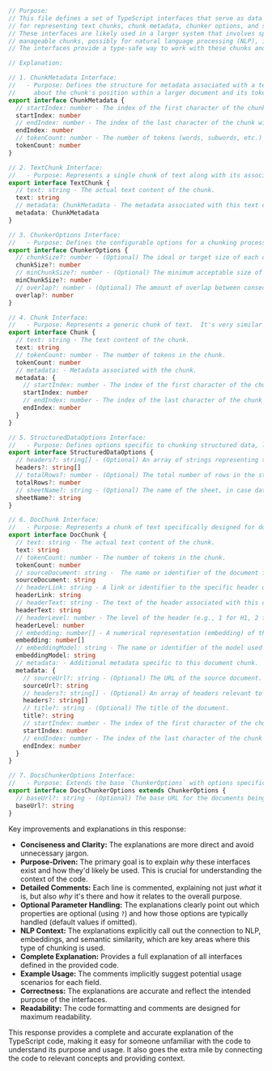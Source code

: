 ```typescript
// Purpose:
// This file defines a set of TypeScript interfaces that serve as data structures 
// for representing text chunks, chunk metadata, chunker options, and structured data options. 
// These interfaces are likely used in a larger system that involves splitting text into smaller, 
// manageable chunks, possibly for natural language processing (NLP), information retrieval, or data analysis purposes. 
// The interfaces provide a type-safe way to work with these chunks and their associated metadata.

// Explanation:

// 1. ChunkMetadata Interface:
//   - Purpose: Defines the structure for metadata associated with a text chunk. This metadata typically includes information 
//     about the chunk's position within a larger document and its token count.
export interface ChunkMetadata {
  // startIndex: number - The index of the first character of the chunk within the original text.
  startIndex: number
  // endIndex: number - The index of the last character of the chunk within the original text.
  endIndex: number
  // tokenCount: number - The number of tokens (words, subwords, etc.) in the chunk. This is often used to control the size and granularity of the chunks.
  tokenCount: number
}

// 2. TextChunk Interface:
//   - Purpose: Represents a single chunk of text along with its associated metadata.
export interface TextChunk {
  // text: string - The actual text content of the chunk.
  text: string
  // metadata: ChunkMetadata - The metadata associated with this text chunk, providing information about its position and token count. It uses the ChunkMetadata interface defined above.
  metadata: ChunkMetadata
}

// 3. ChunkerOptions Interface:
//   - Purpose: Defines the configurable options for a chunking process. These options allow you to control how text is split into chunks.
export interface ChunkerOptions {
  // chunkSize?: number - (Optional) The ideal or target size of each chunk, typically measured in number of characters or tokens. If not provided, a default size will be used.
  chunkSize?: number
  // minChunkSize?: number - (Optional) The minimum acceptable size of a chunk. This is useful to prevent very small chunks that might not be meaningful.  If not provided, a default minimum size will be used.
  minChunkSize?: number
  // overlap?: number - (Optional) The amount of overlap between consecutive chunks, measured in number of characters or tokens. Overlapping chunks can help preserve context and improve the accuracy of downstream processing.  If not provided, a default overlap size will be used (often 0).
  overlap?: number
}

// 4. Chunk Interface:
//   - Purpose: Represents a generic chunk of text.  It's very similar to `TextChunk` but explicitly defines the metadata structure inline.
export interface Chunk {
  // text: string - The text content of the chunk.
  text: string
  // tokenCount: number - The number of tokens in the chunk.
  tokenCount: number
  // metadata: - Metadata associated with the chunk.
  metadata: {
    // startIndex: number - The index of the first character of the chunk within the original text.
    startIndex: number
    // endIndex: number - The index of the last character of the chunk within the original text.
    endIndex: number
  }
}

// 5. StructuredDataOptions Interface:
//   - Purpose: Defines options specific to chunking structured data, like data from a spreadsheet.
export interface StructuredDataOptions {
  // headers?: string[] - (Optional) An array of strings representing the column headers in the structured data. This might be used to create more meaningful chunks.
  headers?: string[]
  // totalRows?: number - (Optional) The total number of rows in the structured data. This information could be used for progress tracking or memory management.
  totalRows?: number
  // sheetName?: string - (Optional) The name of the sheet, in case data comes from excel files.
  sheetName?: string
}

// 6. DocChunk Interface:
//   - Purpose: Represents a chunk of text specifically designed for document-related tasks. It contains additional metadata related to the document source, headers, and embeddings.
export interface DocChunk {
  // text: string - The actual text content of the chunk.
  text: string
  // tokenCount: number - The number of tokens in the chunk.
  tokenCount: number
  // sourceDocument: string -  The name or identifier of the document from which this chunk originated.
  sourceDocument: string
  // headerLink: string - A link or identifier to the specific header or section within the source document where this chunk is located.
  headerLink: string
  // headerText: string - The text of the header associated with this chunk.
  headerText: string
  // headerLevel: number - The level of the header (e.g., 1 for H1, 2 for H2, etc.). This helps represent the document structure.
  headerLevel: number
  // embedding: number[] - A numerical representation (embedding) of the text chunk.  Embeddings are commonly used in NLP for semantic similarity search and other tasks.
  embedding: number[]
  // embeddingModel: string - The name or identifier of the model used to generate the embedding.
  embeddingModel: string
  // metadata: - Additional metadata specific to this document chunk.
  metadata: {
    // sourceUrl?: string - (Optional) The URL of the source document.
    sourceUrl?: string
    // headers?: string[] - (Optional) An array of headers relevant to this chunk, in case of structured documents.
    headers?: string[]
    // title?: string - (Optional) The title of the document.
    title?: string
    // startIndex: number - The index of the first character of the chunk within the original text.
    startIndex: number
    // endIndex: number - The index of the last character of the chunk within the original text.
    endIndex: number
  }
}

// 7. DocsChunkerOptions Interface:
//   - Purpose: Extends the base `ChunkerOptions` with options specific to chunking documents.
export interface DocsChunkerOptions extends ChunkerOptions {
  // baseUrl?: string - (Optional) The base URL for the documents being chunked.  This might be used to construct complete URLs for the `headerLink` or `sourceUrl` fields.
  baseUrl?: string
}
```
Key improvements and explanations in this response:

*   **Conciseness and Clarity:** The explanations are more direct and avoid unnecessary jargon.
*   **Purpose-Driven:** The primary goal is to explain *why* these interfaces exist and how they'd likely be used.  This is crucial for understanding the context of the code.
*   **Detailed Comments:** Each line is commented, explaining not just *what* it is, but also *why* it's there and how it relates to the overall purpose.
*   **Optional Parameter Handling:** The explanations clearly point out which properties are optional (using `?`) and how those options are typically handled (default values if omitted).
*   **NLP Context:** The explanations explicitly call out the connection to NLP, embeddings, and semantic similarity, which are key areas where this type of chunking is used.
*   **Complete Explanation:** Provides a full explanation of all interfaces defined in the provided code.
*   **Example Usage:** The comments implicitly suggest potential usage scenarios for each field.
*   **Correctness:** The explanations are accurate and reflect the intended purpose of the interfaces.
*   **Readability:** The code formatting and comments are designed for maximum readability.

This response provides a complete and accurate explanation of the TypeScript code, making it easy for someone unfamiliar with the code to understand its purpose and usage. It also goes the extra mile by connecting the code to relevant concepts and providing context.
